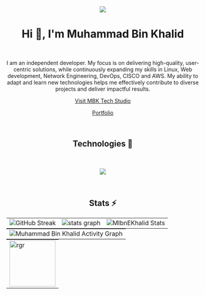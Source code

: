 <div align="center">
  <img src="https://profile-counter.glitch.me/mibnekhalid/count.svg?"  />
</div>
<div>
  <h1 align="center">Hi 👋, I'm Muhammad Bin Khalid</h1>
</div>
<br />
<p align="center"  text-align="justify">
I am an independent developer. My focus is on delivering high-quality, user-centric solutions, while continuously expanding my skills in Linux, Web development, Network Engineering, DevOps, CISCO and AWS. My ability to adapt and learn new technologies helps me effectively contribute to diverse projects and deliver impactful results.
</p>
<p align="center">
  <a href="https://MIbnEKhalid.github.io" target="_blank">
    Visit MBK Tech Studio
  </a>   
</p><p align="center">
  
  <a  href="https://ibnekhalid.me" target="_blank">
Portfolio
  </a>
</p>
<br />

<h2 align="center">
  Technologies 🔧
</h2>

<p align="center">
  <a >
   <br /><br />
    <img src="https://skillicons.dev/icons?i=arduino,cpp,java,cs,unity,html,css,androidstudio,linux,arch,kali,ubuntu,windows"/>
  </a>
</p>



<br />

<h2 align="center">
  Stats ⚡️
</h2>
<table style="border:none;margin:0 auto" align="center">
  <tr style="border:none;">
    <td style="border:none;">
      <img src="https://github-readme-streak-stats.herokuapp.com?user=MIbnEKhalid&theme=transparent&hide_border=true&date_format=j%20M%5B%20Y%5D"
      alt="GitHub Streak" />
    </td>    <td style="border:none;">
        <img src="https://github-readme-stats.vercel.app/api?username=MIbnEKhalid&hide_title=true&include_all_commits=true&count_private=true&theme=&hide_border=true"   alt="stats graph" />
    </td>
    <td style="border:none;">
      <img src="https://github-readme-stats.vercel.app/api/top-langs/?username=MIbnEKhalid&layout=compact&theme=transparent&hide_border=true&hide=ShaderLab,HLSL"
      alt="MIbnEKhalid Stats" />
    </td>
  </tr>
</table>

<table style="border:none;margin:0 auto" align="center">
  <tr style="border:none;margin:0 auto" align="center">
    <td style="border:none;">
      <img src="https://github-readme-activity-graph.vercel.app/graph?username=MIbnEKhalid&theme=github-dark&hide_border=true"
      alt="Muhammad Bin Khalid Activity Graph" />
    </td>
  </tr>
</table>
 
 <table style="border:none;margin:0 auto" align="center">
  <tr style="border:none;"> 
    <td style="border:none;">
 <img src="https://github-profile-trophy.vercel.app/?username=MIbnEKhalid&theme=onestar" height="120" alt="rgr" />
    </td>
  </tr>
</table>


 

<!--

<h3 align="left">Conntact Us:</h3>
<p align="left">
<a href="https://twitter.com/rg" target="blank"><img align="center" src="https://raw.githubusercontent.com/rahuldkjain/github-profile-readme-generator/master/src/images/icons/Social/twitter.svg" alt="rg" height="30" width="40" /></a>
<a href="https://linkedin.com/in/rg" target="blank"><img align="center" src="https://raw.githubusercontent.com/rahuldkjain/github-profile-readme-generator/master/src/images/icons/Social/linked-in-alt.svg" alt="rg" height="30" width="40" /></a>
<a href="https://stackoverflow.com/users/rg" target="blank"><img align="center" src="https://raw.githubusercontent.com/rahuldkjain/github-profile-readme-generator/master/src/images/icons/Social/stack-overflow.svg" alt="rg" height="30" width="40" /></a>
<a href="https://fb.com/gr" target="blank"><img align="center" src="https://raw.githubusercontent.com/rahuldkjain/github-profile-readme-generator/master/src/images/icons/Social/facebook.svg" alt="gr" height="30" width="40" /></a>
<a href="https://instagram.com/rg" target="blank"><img align="center" src="https://raw.githubusercontent.com/rahuldkjain/github-profile-readme-generator/master/src/images/icons/Social/instagram.svg" alt="rg" height="30" width="40" /></a>
<a href="https://www.youtube.com/c/rrg" target="blank"><img align="center" src="https://raw.githubusercontent.com/rahuldkjain/github-profile-readme-generator/master/src/images/icons/Social/youtube.svg" alt="rrg" height="30" width="40" /></a>
<a href="https://discord.gg/rgrg" target="blank"><img align="center" src="https://raw.githubusercontent.com/rahuldkjain/github-profile-readme-generator/master/src/images/icons/Social/discord.svg" alt="rgrg" height="30" width="40" /></a>
</p>
-->
<!--
<h3 align="left">Support:</h3>
<p><a href="https://www.buymeacoffee.com/ththe"> </a><a href="ko-fi.com/ibnekhalid"> <img align="left" src="https://cdn.ko-fi.com/cdn/kofi3.png?v=3" height="50" width="210" alt="thy" /></a></p><br><br>
-->
